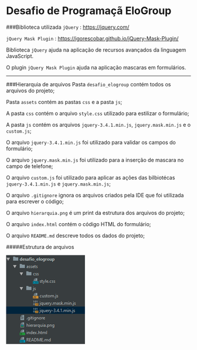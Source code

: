 # Desafio de Programaçã EloGroup
###Biblioteca utilizada 
`jQuery` : <https://jquery.com/>

`jQuery Mask Plugin` : <https://igorescobar.github.io/jQuery-Mask-Plugin/>

Biblioteca `jQuery` ajuda na aplicação de recursos avançados da linguagem JavaScript.

O plugin `jQuery Mask Plugin` ajuda na aplicação mascaras em formulários.





---
###Hierarquia de arquivos
Pasta `desafio_elogroup` contém todos os arquivos do projeto;

Pasta `assets` contém as pastas `css` e a pasta `js`;

A pasta `css` contém o arquivo `style.css` utilizado para estilizar o formulário;

A pasta `js` contém os arquivos `jquery-3.4.1.min.js`, `jquery.mask.min.js` e o `custom.js`;

O arquivo `jquery-3.4.1.min.js` foi utilizado para validar os campos do formulário;

O arquivo `jquery.mask.min.js` foi utilizado para a inserção de mascara no campo de telefone;

O arquivo `custom.js` foi utilizado para aplicar as ações das bilbiotécas `jquery-3.4.1.min.js` e `jquery.mask.min.js`;

O arquivo `.gitignore` ignora os arquivos criados pela IDE que foi utilizada para escrever o código;

O arquivo `hierarquia.png` é um print da estrutura dos arquivos do projeto;

O arquivo `index.html` contém o código HTML do formulário;

O arquivo `README.md` descreve todos os dados do projeto;

#####Estrutura de arquivos

![](hierarquia.png)
